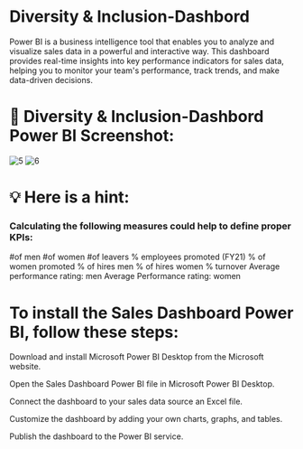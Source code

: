 # Diversity & Inclusion-Dashbord
  Power BI is a business intelligence tool that enables you to analyze and visualize sales data in a powerful and interactive way. This dashboard provides real-time insights into key performance indicators for sales data, helping you to monitor your team's performance, track trends, and make data-driven decisions.
  # 🎉 Diversity & Inclusion-Dashbord Power BI Screenshot:
![5](https://user-images.githubusercontent.com/87044703/232543312-d3e2023e-2dea-4406-a574-792be12b3086.jpg)
![6](https://user-images.githubusercontent.com/87044703/232543318-e919719a-bc2c-4355-86a3-fa4e8766669d.jpg)
  # 💡 Here is a hint: 
    
### Calculating the following measures could help to define proper KPIs:

#of men
#of women
#of leavers
% employees promoted (FY21)
% of women promoted
% of hires men
% of hires women
% turnover 
Average performance rating: men
Average Performance rating: women

# To install the Sales Dashboard Power BI, follow these steps:
Download and install Microsoft Power BI Desktop from the Microsoft website.

Open the Sales Dashboard Power BI file in Microsoft Power BI Desktop.

Connect the dashboard to your sales data source an Excel file.

Customize the dashboard by adding your own charts, graphs, and tables.

Publish the dashboard to the Power BI service.
